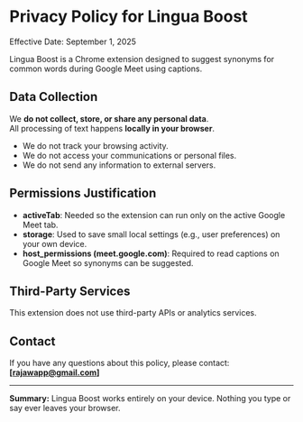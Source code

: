 # Privacy Policy for Lingua Boost

Effective Date: September 1, 2025  

Lingua Boost is a Chrome extension designed to suggest synonyms for common words during Google Meet using captions.  

## Data Collection
We **do not collect, store, or share any personal data**.  
All processing of text happens **locally in your browser**.  

- We do not track your browsing activity.  
- We do not access your communications or personal files.  
- We do not send any information to external servers.  

## Permissions Justification
- **activeTab**: Needed so the extension can run only on the active Google Meet tab.  
- **storage**: Used to save small local settings (e.g., user preferences) on your own device.  
- **host_permissions (meet.google.com)**: Required to read captions on Google Meet so synonyms can be suggested.  

## Third-Party Services
This extension does not use third-party APIs or analytics services.  

## Contact
If you have any questions about this policy, please contact:  
**[rajawapp@gmail.com]**

---

**Summary:** Lingua Boost works entirely on your device. Nothing you type or say ever leaves your browser.  
